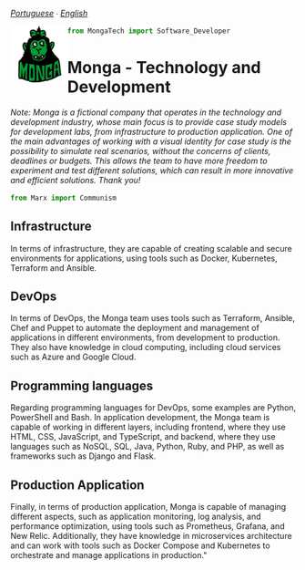 *[Portuguese](README.md) ∙ [English](README-en.md)*

<img align="left" width="100" height="100" src="https://github.com/MongaGit/.github/blob/main/profile/images/images.png">

```py
from MongaTech import Software_Developer
```

# Monga - Technology and Development

*Note: Monga is a fictional company that operates in the technology and development industry, whose main focus is to provide case study models for development labs, from infrastructure to production application. One of the main advantages of working with a visual identity for case study is the possibility to simulate real scenarios, without the concerns of clients, deadlines or budgets. This allows the team to have more freedom to experiment and test different solutions, which can result in more innovative and efficient solutions. Thank you!*

```py
from Marx import Communism
```
 

## Infrastructure

In terms of infrastructure, they are capable of creating scalable and secure environments for applications, using tools such as Docker, Kubernetes, Terraform and Ansible.

## DevOps

In terms of DevOps, the Monga team uses tools such as Terraform, Ansible, Chef and Puppet to automate the deployment and management of applications in different environments, from development to production. They also have knowledge in cloud computing, including cloud services such as Azure and Google Cloud.

## Programming languages

Regarding programming languages for DevOps, some examples are Python, PowerShell and Bash. In application development, the Monga team is capable of working in different layers, including frontend, where they use HTML, CSS, JavaScript, and TypeScript, and backend, where they use languages such as NoSQL, SQL, Java, Python, Ruby, and PHP, as well as frameworks such as Django and Flask.

## Production Application

Finally, in terms of production application, Monga is capable of managing different aspects, such as application monitoring, log analysis, and performance optimization, using tools such as Prometheus, Grafana, and New Relic. Additionally, they have knowledge in microservices architecture and can work with tools such as Docker Compose and Kubernetes to orchestrate and manage applications in production."
